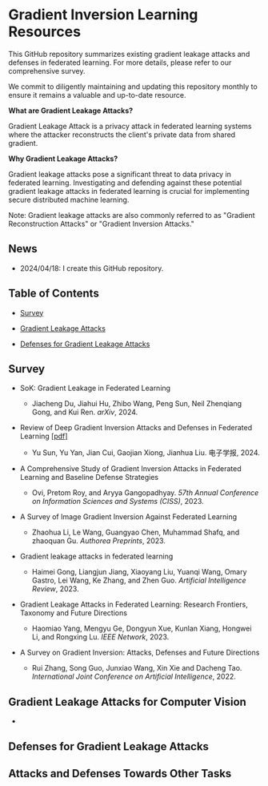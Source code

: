 # Gradient Inversion Learning Resources

This GitHub repository summarizes existing gradient leakage attacks and defenses in federated learning. For more details, please refer to our comprehensive survey.

We commit to diligently maintaining and updating this repository monthly to ensure it remains a valuable and up-to-date resource.

**What are Gradient Leakage Attacks?**

Gradient Leakage Attack is a privacy attack in federated learning systems where the attacker reconstructs the client's private data from shared gradient.

**Why Gradient Leakage Attacks?**

Gradient leakage attacks pose a significant threat to data privacy in federated learning. Investigating and defending against these potential gradient leakage attacks in federated learning is crucial for implementing secure distributed machine learning.

Note: Gradient leakage attacks are also commonly referred to as "Gradient Reconstruction Attacks" or "Gradient Inversion Attacks."

## News

- 2024/04/18: I create this GitHub repository.

## Table of Contents

- [Survey](#survey)

- [Gradient Leakage Attacks](#gradient-leakage-attacks)

- [Defenses for Gradient Leakage Attacks](#defenses-for-gradient-leakage-attacks)

## Survey

- SoK: Gradient Leakage in Federated Learning
  - Jiacheng Du, Jiahui Hu, Zhibo Wang, Peng Sun, Neil Zhenqiang Gong, and Kui Ren. *arXiv*, 2024.
- Review of Deep Gradient Inversion Attacks and Defenses in Federated Learning [[pdf]](https://jeit.ac.cn/en/article/doi/10.11999/JEIT230541)
  - Yu Sun, Yu Yan, Jian Cui, Gaojian Xiong, Jianhua Liu. 电子学报, 2024.

- A Comprehensive Study of Gradient Inversion Attacks in Federated Learning and Baseline Defense Strategies

  - Ovi, Pretom Roy, and Aryya Gangopadhyay. *57th Annual Conference on Information Sciences and Systems (CISS)*, 2023.
- A Survey of Image Gradient Inversion Against Federated Learning
  - Zhaohua Li, Le Wang, Guangyao Chen, Muhammad Shafq, and zhaoquan Gu. *Authorea Preprints*, 2023.
- Gradient leakage attacks in federated learning
  - Haimei Gong, Liangjun Jiang, Xiaoyang Liu, Yuanqi Wang, Omary Gastro, Lei Wang, Ke Zhang, and Zhen Guo. *Artificial Intelligence Review*, 2023.
- Gradient Leakage Attacks in Federated Learning: Research Frontiers, Taxonomy and Future Directions
  - Haomiao Yang, Mengyu Ge, Dongyun Xue, Kunlan Xiang, Hongwei Li, and Rongxing Lu. *IEEE Network*, 2023.
- A Survey on Gradient Inversion: Attacks, Defenses and Future Directions
  - Rui Zhang, Song Guo, Junxiao Wang, Xin Xie and Dacheng Tao. *International Joint Conference on Artificial Intelligence*, 2022.

## Gradient Leakage Attacks for Computer Vision

- 


## Defenses for Gradient Leakage Attacks



## Attacks and Defenses Towards Other Tasks

